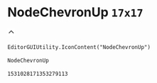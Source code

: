 # NodeChevronUp `17x17`
<img src="/img/NodeChevronUp.png" width=17 height=17>

``` CSharp
EditorGUIUtility.IconContent("NodeChevronUp")
```
```
NodeChevronUp
```
```
1531028171353279113
```
